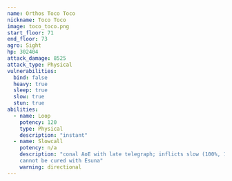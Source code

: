 ```yaml
---
name: Orthos Toco Toco
nickname: Toco Toco
image: toco_toco.png
start_floor: 71
end_floor: 73
agro: Sight
hp: 302404
attack_damage: 8525
attack_type: Physical
vulnerabilities:
  bind: false
  heavy: true
  sleep: true
  slow: true
  stun: true
abilities:
  - name: Loop
    potency: 120
    type: Physical
    description: "instant"
  - name: Slowcall
    potency: n/a
    description: "conal AoE with late telegraph; inflicts slow (100%, 1m) which
    cannot be cured with Esuna"
    warning: directional
---
```

